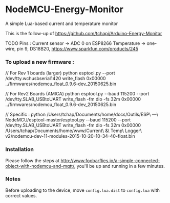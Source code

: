 # NodeMCU-Energy-Monitor
A simple Lua-based current and temperature monitor

This is the follow-up of https://github.com/tchapi/Arduino-Energy-Monitor

TODO Pins :
Current sensor -> ADC 0 on ESP8266
Temperature -> one-wire, pin 9, DS18B20, https://www.sparkfun.com/products/245

### To upload a new firmware :

// For Rev 1 boards (larger)
python esptool.py --port /dev/tty.wchusbserial1420 write_flash 0x00000 ../firmwares/nodemcu_float_0.9.6-dev_20150625.bin

// For Rev2 Boards (AMICA)
python esptool.py --baud 115200 --port /dev/tty.SLAB_USBtoUART write_flash -fm dio -fs 32m 0x00000 ../firmwares/nodemcu_float_0.9.6-dev_20150625.bin


// Specific :
python /Users/tchap/Documents/home/docs/Outils/ESP\ —\ NodeMCU/esptool-master/esptool.py --baud 115200 --port /dev/tty.SLAB_USBtoUART write_flash -fm dio -fs 32m 0x00000 /Users/tchap/Documents/home/www/Current\ \&\ Temp\ Logger\ v2/nodemcu-dev-11-modules-2015-10-20-10-34-40-float.bin

### Installation

Please follow the steps at http://www.foobarflies.io/a-simple-connected-object-with-nodemcu-and-mqtt/, you'll be up and running in a few minutes.

### Notes

Before uploading to the device, move `config.lua.dist` to `config.lua` with correct values.

